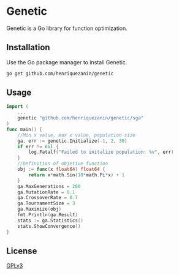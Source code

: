 # Genetic

Genetic is a Go library for function optimization.

## Installation

Use the Go package manager to install Genetic.

```bash
go get github.com/henriquezanin/genetic
```

## Usage

```go
import (
    ...
    genetic "github.com/henriquezanin/genetic/sga"
)
func main() {
    //Min x value, max x value, population size
    ga, err := genetic.Initialize(-1, 2, 30)
    if err != nil {
        log.Fatalf("Failed to initalize population: %v", err)
    }
    //Definition of objetive function
    obj := func(x float64) float64 {
        return x*math.Sin(10*math.Pi*x) + 1
    }
    ga.MaxGenerations = 200
    ga.MutationRate = 0.1
    ga.CrossoverRate = 0.7
    ga.TournamentSize = 3
    ga.Maximize(obj)
    fmt.Println(ga.Result)
    stats := ga.Statistics()
    stats.ShowConvergence()
}
```

## License
[GPLv3](https://choosealicense.com/licenses/gpl-3.0/)